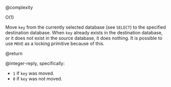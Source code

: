 @complexity

O(1)


Move `key` from the currently selected database (see `SELECT`) to the specified
destination database. When `key` already exists in the destination database, or
it does not exist in the source database, it does nothing. It is possible to
use `MOVE` as a locking primitive because of this.

@return

@integer-reply, specifically:

* `1` if `key` was moved.
* `0` if `key` was not moved.

